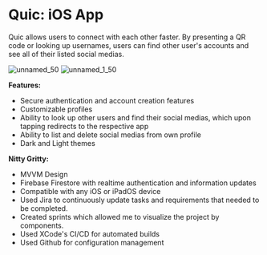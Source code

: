 # Quic: iOS App
Quic allows users to connect with each other faster. By presenting a QR code or looking up usernames, users can find other user's accounts and see all of their listed social medias. 

![unnamed_50](https://user-images.githubusercontent.com/66883135/192195922-40e1a8f2-7f61-43aa-8415-776cb0a47366.png)
![unnamed_1_50](https://user-images.githubusercontent.com/66883135/192196277-2ce33c2a-63f3-4fdf-938d-7b355f87e168.png)


**Features:**
- Secure authentication and account creation features
- Customizable profiles
- Ability to look up other users and find their social medias, which upon tapping redirects to the respective app
- Ability to list and delete social medias from own profile
- Dark and Light themes

**Nitty Gritty:**
- MVVM Design
- Firebase Firestore with realtime authentication and information updates
- Compatible with any iOS or iPadOS device
- Used Jira to continuously update tasks and requirements that needed to be completed.
- Created sprints which allowed me to visualize the project by components.
- Used XCode's CI/CD for automated builds
- Used Github for configuration management

